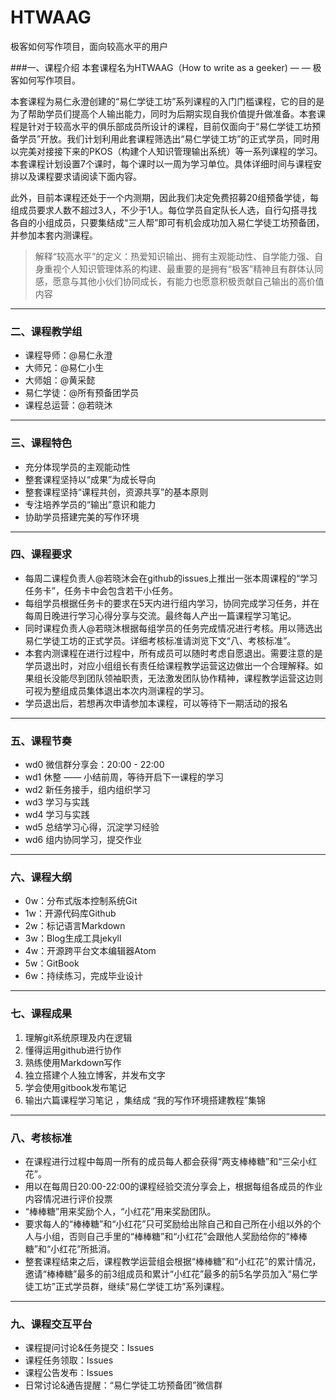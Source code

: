 # HTWAAG
极客如何写作项目，面向较高水平的用户

###一、课程介绍
本套课程名为HTWAAG（How to write as a geeker) — — 极客如何写作项目。

本套课程为易仁永澄创建的“易仁学徒工坊”系列课程的入门门槛课程，它的目的是为了帮助学员们提高个人输出能力，同时为后期实现自我价值提升做准备。本套课程是针对于较高水平的俱乐部成员所设计的课程，目前仅面向于“易仁学徒工坊预备学员”开放。我们计划利用此套课程筛选出“易仁学徒工坊”的正式学员，同时用以完美对接接下来的PKOS（构建个人知识管理输出系统）等一系列课程的学习。本套课程计划设置7个课时，每个课时以一周为学习单位。具体详细时间与课程安排以及课程要求请阅读下面内容。

此外，目前本课程还处于一个内测期，因此我们决定免费招募20组预备学徒，每组成员要求人数不超过3人，不少于1人。每位学员自定队长人选，自行勾搭寻找各自的小组成员，只要集结成“三人帮”即可有机会成功加入易仁学徒工坊预备团，并参加本套内测课程。

> 解释“较高水平”的定义：热爱知识输出、拥有主观能动性、自学能力强、自身重视个人知识管理体系的构建、最重要的是拥有“极客”精神且有群体认同感，愿意与其他小伙们协同成长，有能力也愿意积极贡献自己输出的高价值内容

---- 
### 二、课程教学组
- 课程导师：@易仁永澄
- 大师兄：@易仁小生
- 大师姐：@黄采懿
- 易仁学徒：@所有预备团学员
- 课程总运营：@若晓沐

---
### 三、课程特色

- 充分体现学员的主观能动性
- 整套课程坚持以“成果”为成长导向
- 整套课程坚持“课程共创，资源共享”的基本原则
- 专注培养学员的“输出”意识和能力
- 协助学员搭建完美的写作环境

---- 
### 四、课程要求

 - 每周二课程负责人@若晓沐会在github的issues上推出一张本周课程的“学习任务卡”，任务卡中会包含若干小任务。
 - 每组学员根据任务卡的要求在5天内进行组内学习，协同完成学习任务，并在每周日晚进行学习心得分享与交流。最终每人产出一篇课程学习笔记。
 - 同时课程负责人@若晓沐根据每组学员的任务完成情况进行考核。用以筛选出易仁学徒工坊的正式学员。详细考核标准请浏览下文“八、考核标准”。
 - 本套内测课程在进行过程中，所有成员可以随时考虑自愿退出。需要注意的是学员退出时，对应小组组长有责任给课程教学运营这边做出一个合理解释。如果组长没能尽到团队领袖职责，无法激发团队协作精神，课程教学运营这边则可视为整组成员集体退出本次内测课程的学习。
 - 学员退出后，若想再次申请参加本课程，可以等待下一期活动的报名
 

---- 
### 五、课程节奏

- wd0 微信群分享会：20:00 - 22:00
- wd1 休整 —— 小结前周，等待开启下一课程的学习
- wd2 新任务接手，组内组织学习
- wd3 学习与实践
- wd4 学习与实践
- wd5 总结学习心得，沉淀学习经验
- wd6 组内协同学习，提交作业


---- 
### 六、课程大纲

- 0w：分布式版本控制系统Git
- 1w：开源代码库Github
- 2w：标记语言Markdown 
- 3w：Blog生成工具jekyll 
- 4w：开源跨平台文本编辑器Atom
- 5w：GitBook 
- 6w：持续练习，完成毕业设计

---- 
### 七、课程成果

1. 理解git系统原理及内在逻辑
2. 懂得运用github进行协作
3. 熟练使用Markdown写作
4. 独立搭建个人独立博客，并发布文字
5. 学会使用gitbook发布笔记
7. 输出六篇课程学习笔记 ，集结成 “我的写作环境搭建教程”集锦

---- 
### 八、考核标准

- 在课程进行过程中每周一所有的成员每人都会获得“两支棒棒糖”和“三朵小红花”。
- 用以在每周日20:00-22:00的课程经验交流分享会上，根据每组各成员的作业内容情况进行评价投票
- “棒棒糖”用来奖励个人，“小红花”用来奖励团队。
- 要求每人的“棒棒糖”和“小红花”只可奖励给出除自己和自己所在小组以外的个人与小组，否则自己手里的“棒棒糖”和“小红花”会跟他人奖励给你的“棒棒糖”和“小红花”所抵消。
- 整套课程结束之后，课程教学运营组会根据“棒棒糖”和“小红花”的累计情况，邀请“棒棒糖”最多的前3组成员和累计“小红花”最多的前5名学员加入“易仁学徒工坊”正式学员群，继续“易仁学徒工坊”系列课程。

---- 
### 九、课程交互平台

- 课程提问讨论&任务提交：Issues
- 课程任务领取：Issues
- 课程公告发布：Issues
- 日常讨论&通告提醒：“易仁学徒工坊预备团”微信群



